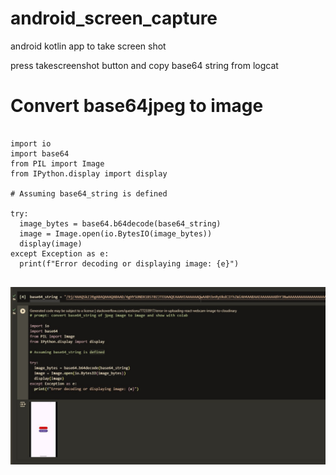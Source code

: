 # android_screen_capture
android kotlin app to take screen shot






press takescreenshot button and copy base64 string from logcat





# Convert base64jpeg to image

```

import io
import base64
from PIL import Image
from IPython.display import display

# Assuming base64_string is defined

try:
  image_bytes = base64.b64decode(base64_string)
  image = Image.open(io.BytesIO(image_bytes))
  display(image)
except Exception as e:
  print(f"Error decoding or displaying image: {e}")


```


![](assets/preview.jpg)